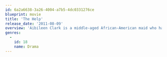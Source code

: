```yaml
---
id: 6a2a6638-3a26-4004-a7b5-4dc0331276ce
blueprint: movie
title: 'The Help'
release_date: '2011-08-09'
overview: 'Aibileen Clark is a middle-aged African-American maid who has spent her life raising white children and has recently lost her only son; Minny Jackson is an African-American maid who has often offended her employers despite her family''s struggles with money and her desperate need for jobs; and Eugenia "Skeeter" Phelan is a young white woman who has recently moved back home after graduating college to find out her childhood maid has mysteriously disappeared. These three stories intertwine to explain how life in Jackson, Mississippi revolves around "the help"; yet they are always kept at a certain distance because of racial lines.'
genres:
  -
    id: 18
    name: Drama
---
```

